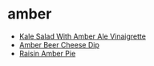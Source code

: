 # amber

 * [Kale Salad With Amber Ale Vinaigrette](../../index/k/kale-salad-with-amber-ale-vinaigrette.json)
 * [Amber Beer Cheese Dip](../../index/a/amber-beer-cheese-dip.json)
 * [Raisin Amber Pie](../../index/r/raisin-amber-pie.json)
